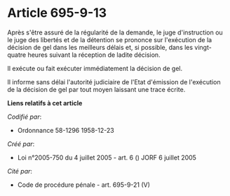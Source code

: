 # Article 695-9-13

Après s'être assuré de la régularité de la demande, le juge d'instruction ou le juge des libertés et de la détention se
prononce sur l'exécution de la décision de gel dans les meilleurs délais et, si possible, dans les vingt-quatre heures
suivant la réception de ladite décision.

Il exécute ou fait exécuter immédiatement la décision de gel.

Il informe sans délai l'autorité judiciaire de l'Etat d'émission de l'exécution de la décision de gel par tout moyen laissant
une trace écrite.

**Liens relatifs à cet article**

_Codifié par_:

  - Ordonnance 58-1296 1958-12-23

_Créé par_:

  - Loi n°2005-750 du 4 juillet 2005 - art. 6 () JORF 6 juillet 2005

_Cité par_:

  - Code de procédure pénale - art. 695-9-21 (V)

